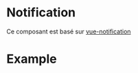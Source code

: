 # Notification
<GithubLink componentPath="NotificationsGroup.vue" />
<GithubLink docPath="components/Notification.md" />  
  
 
Ce composant est basé sur [vue-notification](https://github.com/euvl/vue-notification)

# Example

<Notification-Example />
<GithubLink examplePath="Notification/Example.vue" />
